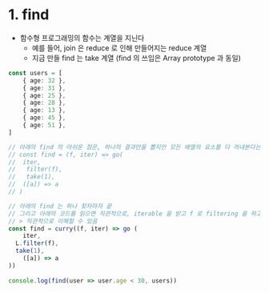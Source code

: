 # 1. find
- 함수형 프로그래밍의 함수는 계열을 지닌다
  - 예를 들어, join 은 reduce 로 인해 만들어지는 reduce 계열
  - 지금 만들 find 는 take 계열 (find 의 쓰임은 Array prototype 과 동일)

```typescript
const users = [
	{ age: 32 },
	{ age: 31 },
	{ age: 25 },
	{ age: 28 },
	{ age: 13 },
	{ age: 45 },
	{ age: 51 },
]

// 아래의 find 의 아쉬운 점은, 하나의 결과만을 뽑지만 모든 배열의 요소를 다 꺼내본다는 것
// const find = (f, iter) => go(
// 	iter,
//   filter(f),
//   take(1),
// 	([a]) => a
// )

// 아래의 find 는 하나 찾자마자 끝
// 그리고 아래의 코드를 읽으면 직관적으로, iterable 을 받고 f 로 filtering 을 하고 하나만을 take 해서 구조분해한다
// > 직관적으로 이해할 수 있음
const find = curry((f, iter) => go (
	iter,
  L.filter(f),
  take(1),
	([a]) => a
))
 
console.log(find(user => user.age < 30, users))

```